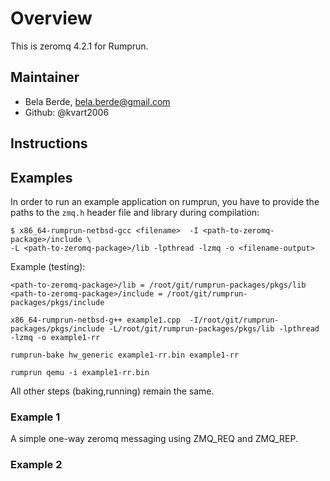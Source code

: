 # Overview

This is zeromq 4.2.1 for Rumprun. 

## Maintainer

* Bela Berde, bela.berde@gmail.com
* Github: @kvart2006

## Instructions

## Examples

In order to run an example application on rumprun, you have to provide the paths to the ```zmq.h``` header file and library during compilation: 

```
$ x86_64-rumprun-netbsd-gcc <filename>  -I <path-to-zeromq-package>/include \
-L <path-to-zeromq-package>/lib -lpthread -lzmq -o <filename-output>
```
Example (testing):
```
<path-to-zeromq-package>/lib = /root/git/rumprun-packages/pkgs/lib
<path-to-zeromq-package>/include = /root/git/rumprun-packages/pkgs/include

x86_64-rumprun-netbsd-g++ example1.cpp  -I/root/git/rumprun-packages/pkgs/include -L/root/git/rumprun-packages/pkgs/lib -lpthread -lzmq -o example1-rr

rumprun-bake hw_generic example1-rr.bin example1-rr

rumprun qemu -i example1-rr.bin
```
All other steps (baking,running) remain the same.

### Example 1
A simple one-way zeromq messaging using ZMQ_REQ and ZMQ_REP. 

### Example 2
